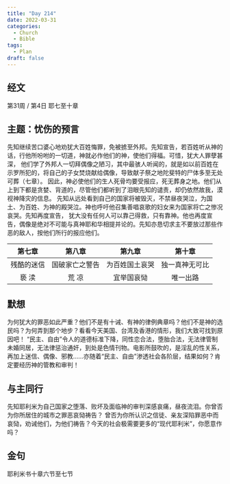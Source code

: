 ```yaml
---
title: "Day 214"
date: 2022-03-31
categories:
  - Church
  - Bible
tags:
  - Plan
draft: false
---
```


## 经文
第31周 / 第4日 耶七至十章

## 主题：忧伤的预言
先知继续苦口婆心地劝犹大百姓悔罪，免被掳至外邦。先知宣告，若百姓听从神的话，行他所吩咐的一切道，神就必作他们的神，使他们得福。可惜，犹大人罪孽甚深，
他们学了外邦人一切拜偶像之陋习，其中最骇人听闻的，就是如以前百姓在示罗所犯的，将自己的子女焚烧献给偶像，导致献子祭之地陀斐特的尸体多至无处可葬（七章）。
因此，神必使他们的生人死骨均要受报应，死无葬身之地。他们从上到下都是贪婪、背道的，尽管他们都听到了泪眼先知的谴责，却仍依然故我，漠视神降灾的信息。
先知从远处看到自己的国家将被毁灭，不禁昼夜哭泣，为国土、为百姓、为神的殿哭泣。神也呼吁他召集善唱哀歌的妇女来为国家将亡之惨况哀哭。先知再度宣告，
犹大没有任何人可以靠己得救，只有靠神。他也再度宣告，偶像是绝对不可能与真神耶和华相提并论的。先知亦恳切求主不要放过那些作恶的敌人，按他们所行的报应他们。

|   第七章   |    第八章    |    第九章    |    第十章    |
|:-------:|:---------:|:---------:|:---------:|
|  残酷的迷信  |  国破家亡之警告  |  为百姓国土哀哭  |  独一真神无可比  |
|   亵 渎   |    荒 凉    |   宜举国哀恸   |   唯一出路    |

## 默想
为何犹大的罪恶如此严重？他们不是有十诫、有神的律例典章吗？他们不是神的选民吗？为何弄到那个地步？看看今天美国、台湾及香港的情形，我们大致可找到原因吧！
“民主、自由”令人的道德标准下降，同性恋合法，堕胎合法，无法律管制未婚同居，无法律惩治通奸，到处是色情刊物。电影所鼓吹的，是淫乱的性关系，
再加上迷信、偶像、邪教……亦随着“民主、自由”渗透社会各阶层，结果如何？肯定要经历神的管教和审判！

## 与主同行
先知耶利米为自己国家之堕落、败坏及面临神的审判深感哀痛，昼夜流泪。你曾否为你所居住的城市之罪恶哀恸祷告？
曾否为你所认识之信徒、亲友深陷罪恶中而哀恸，劝诫他们，为他们祷告？今天的社会极需要更多的“现代耶利米”，你愿意作吗？

## 金句
耶利米书十章六节至七节

[comment]: <> (## 附录)

